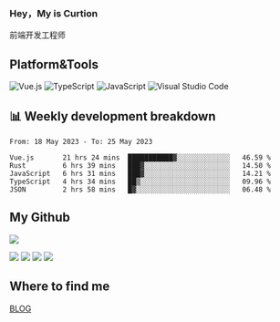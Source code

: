 ### Hey，My is Curtion
前端开发工程师
## Platform&Tools

![Vue.js](https://img.shields.io/badge/-Vue.js-4FC08D?style=flat-square&logo=Vue.js&logoColor=white)
![TypeScript](https://img.shields.io/badge/-TypeScript-007ACC?style=flat-square&logo=typescript&logoColor=white)
![JavaScript](https://img.shields.io/badge/-JavaScript-F7DF1E?style=flat-square&logo=javascript&logoColor=black)
![Visual Studio Code](https://img.shields.io/badge/-VSCode-007ACC?style=flat-square&logo=Visual-Studio-Code&logoColor=white)

## 📊 Weekly development breakdown

<!--START_SECTION:waka-->

```text
From: 18 May 2023 - To: 25 May 2023

Vue.js       21 hrs 24 mins  ███████████▓░░░░░░░░░░░░░   46.59 %
Rust         6 hrs 39 mins   ███▓░░░░░░░░░░░░░░░░░░░░░   14.50 %
JavaScript   6 hrs 31 mins   ███▓░░░░░░░░░░░░░░░░░░░░░   14.21 %
TypeScript   4 hrs 34 mins   ██▒░░░░░░░░░░░░░░░░░░░░░░   09.96 %
JSON         2 hrs 58 mins   █▓░░░░░░░░░░░░░░░░░░░░░░░   06.48 %
```

<!--END_SECTION:waka-->

## My Github

![](http://github-profile-summary-cards.vercel.app/api/cards/profile-details?username=curtion&theme=nord_bright)

![](http://github-profile-summary-cards.vercel.app/api/cards/stats?username=curtion&theme=nord_bright)
![](http://github-profile-summary-cards.vercel.app/api/cards/productive-time?username=curtion&theme=nord_bright&utcOffset=8)
![](http://github-profile-summary-cards.vercel.app/api/cards/repos-per-language?username=curtion&theme=nord_bright)
![](http://github-profile-summary-cards.vercel.app/api/cards/most-commit-language?username=curtion&theme=nord_bright)

## Where to find me

[BLOG](https://blog.3gxk.net)
